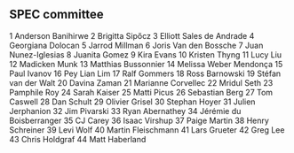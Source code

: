 ## SPEC committee

1 Anderson Banihirwe
2 Brigitta Sipőcz
3 Elliott Sales de Andrade
4 Georgiana Dolocan
5 Jarrod Millman
6 Joris Van den Bossche
7 Juan Nunez-Iglesias
8 Juanita Gomez
9 Kira Evans
10 Kristen Thyng
11 Lucy Liu
12 Madicken Munk
13 Matthias Bussonnier
14 Melissa Weber Mendonça
15 Paul Ivanov
16 Pey Lian Lim
17 Ralf Gommers
18 Ross Barnowski
19 Stéfan van der Walt
20 Davina Zaman
21 Marianne Corvellec
22 Mridul Seth
23 Pamphile Roy
24 Sarah Kaiser
25 Matti Picus
26 Sebastian Berg
27 Tom Caswell
28 Dan Schult
29 Olivier Grisel
30 Stephan Hoyer
31 Julien Jerphanion
32 Jim Pivarski
33 Ryan Abernathey
34 Jérémie du Boisberranger
35 CJ Carey
36 Isaac Virshup
37 Paige Martin
38 Henry Schreiner
39 Levi Wolf
40 Martin Fleischmann
41 Lars Grueter
42 Greg Lee
43 Chris Holdgraf
44 Matt Haberland
